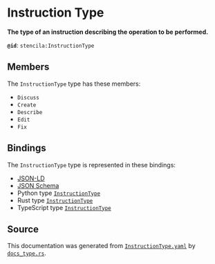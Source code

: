# Instruction Type

**The type of an instruction describing the operation to be performed.**

**`@id`**: `stencila:InstructionType`

## Members

The `InstructionType` type has these members:

- `Discuss`
- `Create`
- `Describe`
- `Edit`
- `Fix`

## Bindings

The `InstructionType` type is represented in these bindings:

- [JSON-LD](https://stencila.org/InstructionType.jsonld)
- [JSON Schema](https://stencila.org/InstructionType.schema.json)
- Python type [`InstructionType`](https://github.com/stencila/stencila/blob/main/python/python/stencila/types/instruction_type.py)
- Rust type [`InstructionType`](https://github.com/stencila/stencila/blob/main/rust/schema/src/types/instruction_type.rs)
- TypeScript type [`InstructionType`](https://github.com/stencila/stencila/blob/main/ts/src/types/InstructionType.ts)

## Source

This documentation was generated from [`InstructionType.yaml`](https://github.com/stencila/stencila/blob/main/schema/InstructionType.yaml) by [`docs_type.rs`](https://github.com/stencila/stencila/blob/main/rust/schema-gen/src/docs_type.rs).
